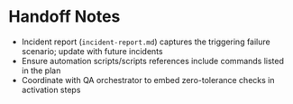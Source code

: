 # Handoff Notes

- Incident report (`incident-report.md`) captures the triggering failure scenario; update with future incidents
- Ensure automation scripts/scripts references include commands listed in the plan
- Coordinate with QA orchestrator to embed zero-tolerance checks in activation steps
